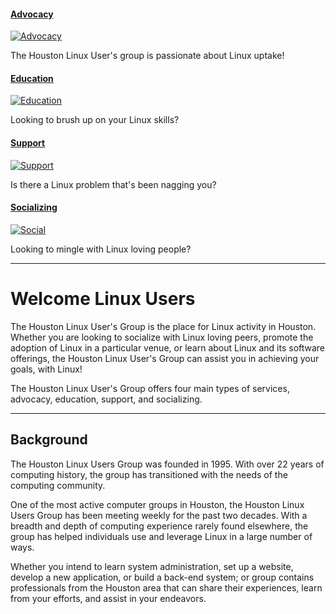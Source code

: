 #### [Advocacy][hlug-advocacy]

[![Advocacy](images/advocacy.png)][hlug-advocacy]

The Houston Linux User's group is passionate about Linux uptake!

#### [Education][hlug-education]

[![Education](images/education.png)][hlug-education]

Looking to brush up on your Linux skills?

#### [Support][hlug-support]

[![Support](images/support.png)][hlug-support]

Is there a Linux problem that's been nagging you?

#### [Socializing][hlug-social]

[![Social](images/lightgreen.png)][hlug-social]

Looking to mingle with Linux loving people?

[hlug-advocacy]: advocacy.html
[hlug-education]: education.html
[hlug-support]: support.html
[hlug-social]: social.html

---

# Welcome Linux Users

  The Houston Linux User's Group is the place for Linux activity in Houston.
  Whether you are looking to socialize with Linux loving peers, promote the
  adoption of Linux in a particular venue, or learn about Linux and its
  software offerings, the Houston Linux User's Group can assist you in achieving
  your goals, with Linux!

  The Houston Linux User's Group offers four main types of services, advocacy,
  education, support, and socializing.

---

## Background

The Houston Linux Users Group was founded in 1995.  With over 22 years of
computing history, the group has transitioned with the needs of the computing
community.

One of the most active computer groups in Houston, the Houston Linux Users
Group has been meeting weekly for the past two decades.  With a breadth and
depth of computing experience rarely found elsewhere, the group has helped
individuals use and leverage Linux in a large number of ways.

Whether you intend to learn system administration, set up a website, develop
a new application, or build a back-end system; or group contains professionals
from the Houston area that can share their experiences, learn from your efforts, and assist in your endeavors.
